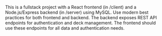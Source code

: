 <!-- Use this file to provide workspace-specific custom instructions to Copilot. For more details, visit https://code.visualstudio.com/docs/copilot/copilot-customization#_use-a-githubcopilotinstructionsmd-file -->

This is a fullstack project with a React frontend (in /client) and a Node.js/Express backend (in /server) using MySQL. Use modern best practices for both frontend and backend. The backend exposes REST API endpoints for authentication and deck management. The frontend should use these endpoints for all data and authentication needs.
